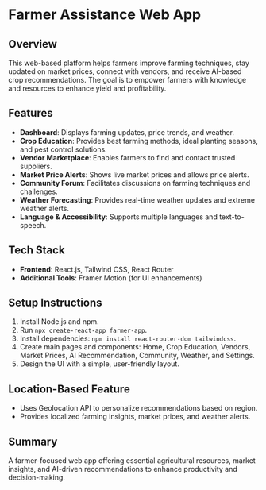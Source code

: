 # Farmer Assistance Web App

## Overview
This web-based platform helps farmers improve farming techniques, stay updated on market prices, connect with vendors, and receive AI-based crop recommendations. The goal is to empower farmers with knowledge and resources to enhance yield and profitability.

## Features
- **Dashboard**: Displays farming updates, price trends, and weather.
- **Crop Education**: Provides best farming methods, ideal planting seasons, and pest control solutions.
- **Vendor Marketplace**: Enables farmers to find and contact trusted suppliers.
- **Market Price Alerts**: Shows live market prices and allows price alerts.
- **Community Forum**: Facilitates discussions on farming techniques and challenges.
- **Weather Forecasting**: Provides real-time weather updates and extreme weather alerts.
- **Language & Accessibility**: Supports multiple languages and text-to-speech.

## Tech Stack
- **Frontend**: React.js, Tailwind CSS, React Router
- **Additional Tools**: Framer Motion (for UI enhancements)

## Setup Instructions
1. Install Node.js and npm.
2. Run `npx create-react-app farmer-app`.
3. Install dependencies: `npm install react-router-dom tailwindcss`.
4. Create main pages and components: Home, Crop Education, Vendors, Market Prices, AI Recommendation, Community, Weather, and Settings.
5. Design the UI with a simple, user-friendly layout.

## Location-Based Feature
- Uses Geolocation API to personalize recommendations based on region.
- Provides localized farming insights, market prices, and weather alerts.

## Summary
A farmer-focused web app offering essential agricultural resources, market insights, and AI-driven recommendations to enhance productivity and decision-making.

